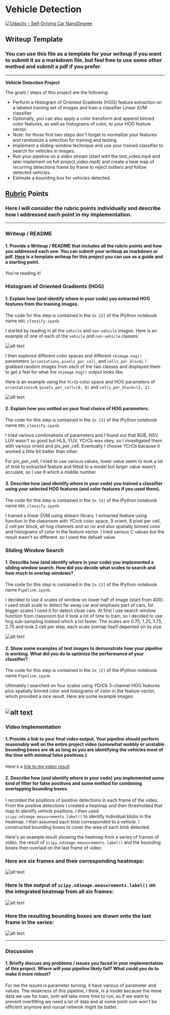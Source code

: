 # Vehicle Detection
[![Udacity - Self-Driving Car NanoDegree](https://s3.amazonaws.com/udacity-sdc/github/shield-carnd.svg)](http://www.udacity.com/drive)

## Writeup Template
### You can use this file as a template for your writeup if you want to submit it as a markdown file, but feel free to use some other method and submit a pdf if you prefer.

---

**Vehicle Detection Project**

The goals / steps of this project are the following:

* Perform a Histogram of Oriented Gradients (HOG) feature extraction on a labeled training set of images and train a classifier Linear SVM classifier
* Optionally, you can also apply a color transform and append binned color features, as well as histograms of color, to your HOG feature vector. 
* Note: for those first two steps don't forget to normalize your features and randomize a selection for training and testing.
* Implement a sliding-window technique and use your trained classifier to search for vehicles in images.
* Run your pipeline on a video stream (start with the test_video.mp4 and later implement on full project_video.mp4) and create a heat map of recurring detections frame by frame to reject outliers and follow detected vehicles.
* Estimate a bounding box for vehicles detected.

[//]: # (Image References)
[image1]: ./examples/car_not_car.png
[image2]: ./examples/HOG_example.png
[image3]: ./examples/sliding_windows.png
[image4]: ./examples/sliding_window.png
[image5]: ./examples/bboxes_and_heat.png
[image6]: ./examples/labels_map.png
[image7]: ./examples/output_bboxes.png
[video1]: ./project_video.mp4

## [Rubric](https://review.udacity.com/#!/rubrics/513/view) Points
### Here I will consider the rubric points individually and describe how I addressed each point in my implementation.  

---
### Writeup / README

#### 1. Provide a Writeup / README that includes all the rubric points and how you addressed each one.  You can submit your writeup as markdown or pdf.  [Here](https://github.com/udacity/CarND-Vehicle-Detection/blob/master/writeup_template.md) is a template writeup for this project you can use as a guide and a starting point.  

You're reading it!

### Histogram of Oriented Gradients (HOG)

#### 1. Explain how (and identify where in your code) you extracted HOG features from the training images.

The code for this step is contained in the `In [2]` of the IPython notebook name `HOG_classify.ipynb`. 

I started by reading in all the `vehicle` and `non-vehicle` images.  Here is an example of one of each of the `vehicle` and `non-vehicle` classes:

![alt text][image1]

I then explored different color spaces and different `skimage.hog()` parameters (`orientations`, `pixels_per_cell`, and `cells_per_block`).  I grabbed random images from each of the two classes and displayed them to get a feel for what the `skimage.hog()` output looks like.

Here is an example using the `YCrCb` color space and HOG parameters of `orientations=9`, `pixels_per_cell=(8, 8)` and `cells_per_block=(2, 2)`:


![alt text][image2]

#### 2. Explain how you settled on your final choice of HOG parameters.

The code for this step is contained in the `In [3]` of the IPython notebook name `HOG_classify.ipynb`. 

I tried various combinations of parameters and I found out that RGB, HSV, LUV wasn't so good but HLS, YUV, YCrCb was okey, so I invastigated them with various orient and pix_per_cell. Eventually I choose YCrCb bacause it worked a little bit batter than other.

For pix_per_cell, I tried to use various values, lower value seem to took a lot of time to extracted feature and fitted to a model but larger value wasn't acculate, so I use 8 which a middle number.

#### 3. Describe how (and identify where in your code) you trained a classifier using your selected HOG features (and color features if you used them).

The code for this step is contained in the `In [4]` of the IPython notebook name `HOG_classify.ipynb`. 

I trained a linear SVM using sklearn library. I extracted feature using function in the classroom with YCrcb color space, 9 orient, 8 pixel per cell, 2 cell per block, all hog channels and so no and also spatially binned color and histograms of color in the feature vector. I tried various C values but the result wasn't so different. so I used the defualt value.

### Sliding Window Search

#### 1. Describe how (and identify where in your code) you implemented a sliding window search.  How did you decide what scales to search and how much to overlap windows?

The code for this step is contained in the `In [2]` of the IPython notebook name `Pipeline.ipynb`. 

I decided to use 4 scales of window on lower half of image (start from 400). I used small scale to detect far away car and emphasis part of cars, for bigger scales I used it for detect close cars. At first I use search window function from classroom but it took a lot of time to train, so I decided to use hog sub-sampling instead which a lot faster.
The scales are 0.75, 1.25, 1.75, 2.75 and took 2 cell per step, each scale overlap itself depented on its size.

![alt text][image3]

#### 2. Show some examples of test images to demonstrate how your pipeline is working.  What did you do to optimize the performance of your classifier?

The code for this step is contained in the `In [2]` of the IPython notebook name `Pipeline.ipynb`. 

Ultimately I searched on four scales using YCrCb 3-channel HOG features plus spatially binned color and histograms of color in the feature vector, which provided a nice result.  Here are some example images:

![alt text][image4]
---

### Video Implementation

#### 1. Provide a link to your final video output.  Your pipeline should perform reasonably well on the entire project video (somewhat wobbly or unstable bounding boxes are ok as long as you are identifying the vehicles most of the time with minimal false positives.)
Here's a [link to my video result](./project_video_output.mp4)


#### 2. Describe how (and identify where in your code) you implemented some kind of filter for false positives and some method for combining overlapping bounding boxes.

I recorded the positions of positive detections in each frame of the video.  From the positive detections I created a heatmap and then thresholded that map to identify vehicle positions.  I then used `scipy.ndimage.measurements.label()` to identify individual blobs in the heatmap.  I then assumed each blob corresponded to a vehicle.  I constructed bounding boxes to cover the area of each blob detected.  

Here's an example result showing the heatmap from a series of frames of video, the result of `scipy.ndimage.measurements.label()` and the bounding boxes then overlaid on the last frame of video:

### Here are six frames and their corresponding heatmaps:

![alt text][image5]

### Here is the output of `scipy.ndimage.measurements.label()` on the integrated heatmap from all six frames:
![alt text][image6]

### Here the resulting bounding boxes are drawn onto the last frame in the series:
![alt text][image7]



---

### Discussion

#### 1. Briefly discuss any problems / issues you faced in your implementation of this project.  Where will your pipeline likely fail?  What could you do to make it more robust?

For me the issues is parameter turning, it have various of parameter and values. The weakness of this pipeline, I think, is a model because the more data we use for train, svm will take more time to run, so if we want to prevent overfitting we need a lot of data and at some point svm won't be efficient anymore and nurual netwrok might be batter.








